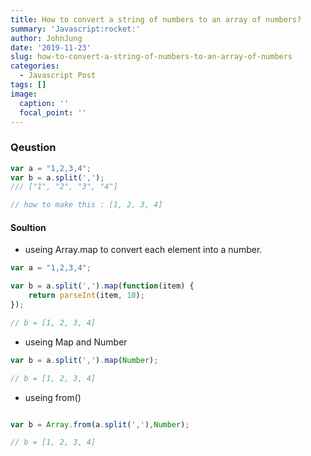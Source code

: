 ```yaml
---
title: How to convert a string of numbers to an array of numbers?
summary: 'Javascript:rocket:' 
author: JohnJung
date: '2019-11-23'
slug: how-to-convert-a-string-of-numbers-to-an-array-of-numbers
categories:
  - Javascript Post
tags: []
image:
  caption: ''
  focal_point: ''
---
```



### Qeustion


```js
var a = "1,2,3,4";
var b = a.split(',');
/// ["1", "2", "3", "4"]

// how to make this : [1, 2, 3, 4] 

```


#### Soultion


* useing Array.map to convert each element into a number.

```js
var a = "1,2,3,4";

var b = a.split(',').map(function(item) {
    return parseInt(item, 10);
});

// b = [1, 2, 3, 4] 

```

* useing Map and Number


```js
var b = a.split(',').map(Number);

// b = [1, 2, 3, 4] 

```

* useing from()

```js

var b = Array.from(a.split(','),Number);

// b = [1, 2, 3, 4]
```